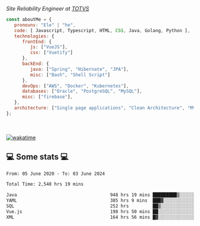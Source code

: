 <p><em>Site Reliability Engineer at <a href="https://www.totvs.com/">TOTVS</a></br>
</em></p>


```javascript
const aboutMe = {
   pronouns: "Ele" | "he",
   code: [ Javascript, Typescript, HTML, CSS, Java, Golang, Python ],
   technologies: {
      frontEnd: {
         js: ["VueJS"],
         css: ["Vuetify"]
      },
      backEnd: {
         java: ["Spring", "Hibernate", "JPA"],
         misc: ["Bash", "Shell Script"]
      },
      devOps: ["AWS", "Docker", "Kubernetes"],
      databases: ["Oracle", "PostgreSQL", "MySQL"],
      misc: ["firebase"],
   },
   architecture: ["Single page applications", "Clean Architecture", "MVC", "Microservices"],
};
```
</br></br>
[![wakatime](https://wakatime.com/badge/user/a3a8ed06-d304-4d6b-bc86-4adc418cdea7.svg)](https://wakatime.com/@a3a8ed06-d304-4d6b-bc86-4adc418cdea7)
<h2>💻 Some stats 💻</h2>

<!--START_SECTION:waka-->

```txt
From: 05 June 2020 - To: 03 June 2024

Total Time: 2,540 hrs 19 mins

Java                                   948 hrs 19 mins █████████▒░░░░░░░░░░░░░░░   37.33 %
YAML                                   385 hrs 9 mins  ███▓░░░░░░░░░░░░░░░░░░░░░   15.16 %
SQL                                    252 hrs         ██▒░░░░░░░░░░░░░░░░░░░░░░   09.92 %
Vue.js                                 198 hrs 50 mins ██░░░░░░░░░░░░░░░░░░░░░░░   07.83 %
XML                                    164 hrs 56 mins █▓░░░░░░░░░░░░░░░░░░░░░░░   06.49 %
```

<!--END_SECTION:waka-->
